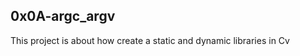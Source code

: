 0x0A-argc_argv
  ---------------
This project is about how create a static and dynamic libraries in Cv
